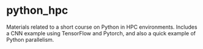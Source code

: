 # python_hpc

Materials related to a short course on Python in HPC environments. Includes a CNN example using TensorFlow and Pytorch, and also a quick example of Python parallelism. 
